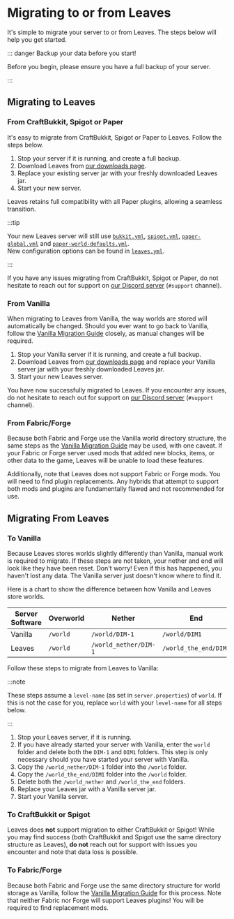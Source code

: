 # Migrating to or from Leaves

It's simple to migrate your server to or from Leaves. The steps below will help you get started.

::: danger Backup your data before you start!

Before you begin, please ensure you have a full backup of your server.

:::

## Migrating to Leaves

### From CraftBukkit, Spigot or Paper

It's easy to migrate from CraftBukkit, Spigot or Paper to Leaves. Follow the steps below.

1. Stop your server if it is running, and create a full backup.
2. Download Leaves from [our downloads page](https://leavesmc.top/downloads/leaves).
3. Replace your existing server jar with your freshly downloaded Leaves jar.
4. Start your new server.

Leaves retains full compatibility with all Paper plugins, allowing a seamless transition.

:::tip

Your new Leaves server will still
use [`bukkit.yml`](https://docs.papermc.io/paper/reference/configuration/bukkit-configuration.mdx), [`spigot.yml`](https://docs.papermc.io/paper/reference/configuration/spigot-configuration.mdx), [`paper-global.yml`](https://docs.papermc.io/paper/reference/configuration/global-configuration.mdx)
and [`paper-world-defaults.yml`](https://docs.papermc.io/paper/reference/configuration/world-configuration.mdx).  
New configuration options can be found in [`leaves.yml`](../configuration).

:::

If you have any issues migrating from CraftBukkit, Spigot or Paper, do not hesitate to reach out for
support on [our Discord server](https://discord.gg/5hgtU72w33) (`#support` channel).

### From Vanilla

When migrating to Leaves from Vanilla, the way worlds are stored will automatically be changed.
Should you ever want to go back to Vanilla, follow the [Vanilla Migration Guide](#to-vanilla)
closely, as manual changes will be required.

1. Stop your Vanilla server if it is running, and create a full backup.
2. Download Leaves from [our downloads page](https://leavesmc.top/downloads/leaves) and replace your Vanilla
   server jar with your freshly downloaded Leaves jar.
3. Start your new Leaves server.

You have now successfully migrated to Leaves. If you encounter any issues, do not hesitate to reach
out for support on [our Discord server](https://discord.gg/5hgtU72w33) (`#support` channel).

### From Fabric/Forge

Because both Fabric and Forge use the Vanilla world directory structure, the same steps as the
[Vanilla Migration Guide](#from-vanilla) may be used, with one caveat. If your Fabric or Forge
server used mods that added new blocks, items, or other data to the game, Leaves will be unable to
load these features.

Additionally, note that Leaves does not support Fabric or Forge mods. You will need to find plugin
replacements. Any hybrids that attempt to support both mods and plugins are fundamentally flawed and
not recommended for use.

## Migrating From Leaves

### To Vanilla

Because Leaves stores worlds slightly differently than Vanilla, manual work is required to migrate.
If these steps are not taken, your nether and end will look like they have been reset. Don't worry!
Even if this has happened, you haven't lost any data. The Vanilla server just doesn't know where to
find it.

Here is a chart to show the difference between how Vanilla and Leaves store worlds.

| Server Software | Overworld | Nether                | End                   |
| --------------- | --------- | --------------------- | --------------------- |
| Vanilla         | `/world`  | `/world/DIM-1`        | `/world/DIM1`         |
| Leaves          | `/world`  | `/world_nether/DIM-1` | `/world_the_end/DIM1` |

Follow these steps to migrate from Leaves to Vanilla:

:::note

These steps assume a `level-name` (as set in `server.properties`) of `world`. If this is not the
case for you, replace `world` with your `level-name` for all steps below.

:::

1. Stop your Leaves server, if it is running.
2. If you have already started your server with Vanilla, enter the `world` folder and delete both
   the `DIM-1` and `DIM1` folders. This step is only necessary should you have started your server
   with Vanilla.
3. Copy the `/world_nether/DIM-1` folder into the `/world` folder.
4. Copy the `/world_the_end/DIM1` folder into the `/world` folder.
5. Delete both the `/world_nether` and `/world_the_end` folders.
6. Replace your Leaves jar with a Vanilla server jar.
7. Start your Vanilla server.

### To CraftBukkit or Spigot

Leaves does **not** support migration to either CraftBukkit or Spigot! While you may find success
(both CraftBukkit and Spigot use the same directory structure as Leaves), **do not** reach out for
support with issues you encounter and note that data loss is possible.

### To Fabric/Forge

Because both Fabric and Forge use the same directory structure for world storage as Vanilla, follow
the [Vanilla Migration Guide](#to-vanilla) for this process. Note that neither Fabric nor Forge will
support Leaves plugins! You will be required to find replacement mods.
